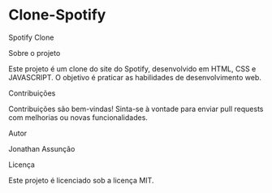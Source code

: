 # Clone-Spotify
Spotify Clone

Sobre o projeto

Este projeto é um clone do site do Spotify, desenvolvido em HTML, CSS e JAVASCRIPT. O objetivo é praticar as habilidades de desenvolvimento web.

Contribuições

Contribuições são bem-vindas! Sinta-se à vontade para enviar pull requests com melhorias ou novas funcionalidades.

Autor

Jonathan Assunção

Licença

Este projeto é licenciado sob a licença MIT.



